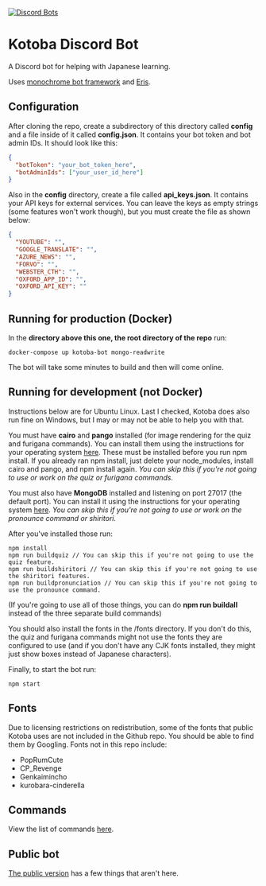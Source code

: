 [![Discord Bots](https://discordbots.org/api/widget/251239170058616833.png)](https://discordbots.org/bot/251239170058616833)

# Kotoba Discord Bot

A Discord bot for helping with Japanese learning.

Uses [monochrome bot framework](https://github.com/mistval/monochrome) and [Eris](https://github.com/abalabahaha/eris).

## Configuration

After cloning the repo, create a subdirectory of this directory called **config** and a file inside of it called **config.json**. It contains your bot token and bot admin IDs. It should look like this:

```json
{
  "botToken": "your_bot_token_here",
  "botAdminIds": ["your_user_id_here"]
}
```

Also in the **config** directory, create a file called **api_keys.json**. It contains your API keys for external services. You can leave the keys as empty strings (some features won't work though), but you must create the file as shown below:

```json
{
  "YOUTUBE": "",
  "GOOGLE_TRANSLATE": "",
  "AZURE_NEWS": "",
  "FORVO": "",
  "WEBSTER_CTH": "",
  "OXFORD_APP_ID": "",
  "OXFORD_API_KEY": ""
}
```

## Running for production (Docker)

In the **directory above this one, the root directory of the repo** run:

```
docker-compose up kotoba-bot mongo-readwrite
```

The bot will take some minutes to build and then will come online.

## Running for development (not Docker)

Instructions below are for Ubuntu Linux. Last I checked, Kotoba does also run fine on Windows, but I may or may not be able to help you with that.

You must have **cairo** and **pango** installed (for image rendering for the quiz and furigana commands). You can install them using the instructions for your operating system [here](https://github.com/Automattic/node-canvas/wiki/_pages). These must be installed before you run npm install. If you already ran npm install, just delete your node_modules, install cairo and pango, and npm install again. *You can skip this if you're not going to use or work on the quiz or furigana commands.*

You must also have **MongoDB** installed and listening on port 27017 (the default port). You can install it using the instructions for your operating system [here](https://docs.mongodb.com/manual/installation/). *You can skip this if you're not going to use or work on the pronounce command or shiritori.*

After you've installed those run:

```
npm install
npm run buildquiz // You can skip this if you're not going to use the quiz feature.
npm run buildshiritori // You can skip this if you're not going to use the shiritori features.
npm run buildpronunciation // You can skip this if you're not going to use the pronounce command.
```
(If you're going to use all of those things, you can do **npm run buildall** instead of the three separate build commands)

You should also install the fonts in the /fonts directory. If you don't do this, the quiz and furigana commands might not use the fonts they are configured to use (and if you don't have any CJK fonts installed, they might just show boxes instead of Japanese characters).

Finally, to start the bot run:

```
npm start
```

## Fonts

Due to licensing restrictions on redistribution, some of the fonts that public Kotoba uses are not included in the Github repo. You should be able to find them by Googling. Fonts not in this repo include:

* PopRumCute
* CP_Revenge
* Genkaimincho
* kurobara-cinderella

## Commands

View the list of commands [here](https://kotobaweb.com/bot).

## Public bot

[The public version](https://discordapp.com/oauth2/authorize?client_id=251239170058616833&scope=bot) has a few things that aren't here.
